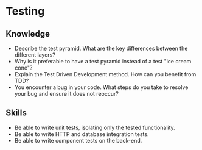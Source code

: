 # Testing

## Knowledge

* Describe the test pyramid. What are the key differences between the different layers?
* Why is it preferable to have a test pyramid instead of a test "ice cream cone"?
* Explain the Test Driven Development method. How can you benefit from TDD?
* You encounter a bug in your code. What steps do you take to resolve your bug and
  ensure it does not reoccur?

## Skills

* Be able to write unit tests, isolating only the tested functionality.
* Be able to write HTTP and database integration tests.
* Be able to write component tests on the back-end.
